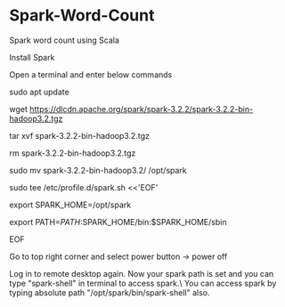 # Spark-Word-Count
Spark word count using Scala

Install Spark

Open a terminal and enter below commands

sudo apt update

wget https://dlcdn.apache.org/spark/spark-3.2.2/spark-3.2.2-bin-hadoop3.2.tgz

tar xvf spark-3.2.2-bin-hadoop3.2.tgz

rm spark-3.2.2-bin-hadoop3.2.tgz

sudo mv spark-3.2.2-bin-hadoop3.2/ /opt/spark 

sudo tee /etc/profile.d/spark.sh <<'EOF'

export SPARK_HOME=/opt/spark

export PATH=$PATH:$SPARK_HOME/bin:$SPARK_HOME/sbin

EOF

Go to top right corner and select power button -> power off

Log in to remote desktop again. Now your spark path is set and you can type "spark-shell" in terminal to access spark.\ You can access spark by typing absolute path "/opt/spark/bin/spark-shell" also.
